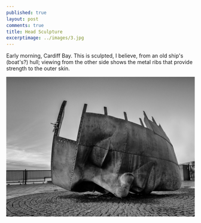 ```yaml
---
published: true
layout: post
comments: true
title: Head Sculpture
excerptimage: ../images/3.jpg
---
```


Early morning, Cardiff Bay. This is sculpted, I believe, from an old ship's (boat's?) hull; viewing from the other side shows the metal ribs that provide strength to the outer skin. 


![Image 3/365](../images/3.jpg)